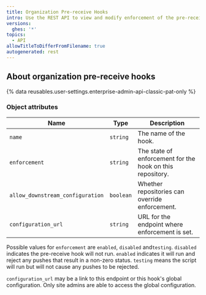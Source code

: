 ```yaml
---
title: Organization Pre-receive Hooks
intro: Use the REST API to view and modify enforcement of the pre-receive hooks that are available to an organization.
versions:
  ghes: '*'
topics:
  - API
allowTitleToDifferFromFilename: true
autogenerated: rest
---
```


## About organization pre-receive hooks

{% data reusables.user-settings.enterprise-admin-api-classic-pat-only %}

### Object attributes

| Name                             | Type      | Description                                               |
|----------------------------------|-----------|-----------------------------------------------------------|
| `name`                           | `string`  | The name of the hook.                                     |
| `enforcement`                    | `string`  | The state of enforcement for the hook on this repository. |
| `allow_downstream_configuration` | `boolean` | Whether repositories can override enforcement.            |
| `configuration_url`              | `string`  | URL for the endpoint where enforcement is set.            |

Possible values for `enforcement` are `enabled`, `disabled` and`testing`. `disabled` indicates the pre-receive hook will not run. `enabled` indicates it will run and reject any pushes that result in a non-zero status. `testing` means the script will run but will not cause any pushes to be rejected.

`configuration_url` may be a link to this endpoint or this hook's global configuration. Only site admins are able to access the global configuration.


<!-- Content after this section is automatically generated -->
